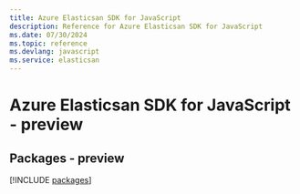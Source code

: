 ```yaml
---
title: Azure Elasticsan SDK for JavaScript
description: Reference for Azure Elasticsan SDK for JavaScript
ms.date: 07/30/2024
ms.topic: reference
ms.devlang: javascript
ms.service: elasticsan
---
```

# Azure Elasticsan SDK for JavaScript - preview
## Packages - preview
[!INCLUDE [packages](elasticsan-index.md)]